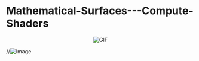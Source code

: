 # Mathematical-Surfaces---Compute-Shaders


<p align="center">
  <img src="https://github.com/user-attachments/assets/29c3f472-bf15-4969-868c-3e0108c2b612" alt="GIF" />
</p>

//![Image](https://github.com/user-attachments/assets/29c3f472-bf15-4969-868c-3e0108c2b612)
